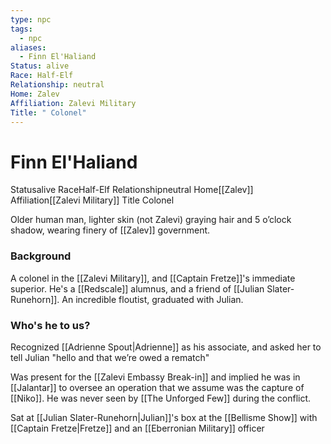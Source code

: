 ```yaml
---
type: npc
tags:
  - npc
aliases:
  - Finn El'Haliand
Status: alive
Race: Half-Elf
Relationship: neutral
Home: Zalev
Affiliation: Zalevi Military
Title: " Colonel"
---
```


# Finn El'Haliand
<span class="dataview inline-field"><span class="inline-field-key">Status</span><span class="inline-field-value">alive</span></span>
<span class="dataview inline-field"><span class="inline-field-key">Race</span><span class="inline-field-value">Half-Elf</span></span>
<span class="dataview inline-field"><span class="inline-field-key">Relationship</span><span class="inline-field-value">neutral</span></span>
<span class="dataview inline-field"><span class="inline-field-key">Home</span><span class="inline-field-value">[[Zalev]]</span></span>
<span class="dataview inline-field"><span class="inline-field-key">Affiliation</span><span class="inline-field-value">[[Zalevi Military]]</span></span>
<span class="dataview inline-field"><span class="inline-field-key">Title</span><span class="inline-field-value"> Colonel</span></span>

Older human man, lighter skin (not Zalevi) graying hair and 5 o’clock shadow, wearing finery of [[Zalev]] government. 

### Background
A colonel in the [[Zalevi Military]], and [[Captain Fretze]]'s immediate superior. He's a [[Redscale]] alumnus, and a friend of [[Julian Slater-Runehorn]]. An incredible floutist, graduated with Julian. 

### Who's he to us?
Recognized [[Adrienne Spout|Adrienne]] as his associate, and asked her to tell Julian "hello and that we’re owed a rematch"

Was present for the [[Zalevi Embassy Break-in]] and implied he was in [[Jalantar]] to oversee an operation that we assume was the capture of [[Niko]]. He was never seen by [[The Unforged Few]]
 during the conflict.

Sat at [[Julian Slater-Runehorn|Julian]]'s box at the [[Bellisme Show]] with [[Captain Fretze|Fretze]] and an [[Eberronian Military]] officer
